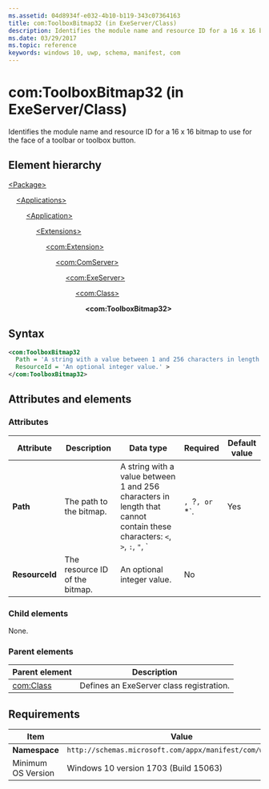 ```yaml
---
ms.assetid: 04d8934f-e032-4b10-b119-343c07364163
title: com:ToolboxBitmap32 (in ExeServer/Class)
description: Identifies the module name and resource ID for a 16 x 16 bitmap to use for the face of a toolbar or toolbox button (in ExeServer/Class).
ms.date: 03/29/2017
ms.topic: reference
keywords: windows 10, uwp, schema, manifest, com
---
```


# com:ToolboxBitmap32 (in ExeServer/Class)

Identifies the module name and resource ID for a 16 x 16 bitmap to use for the face of a toolbar or toolbox button.

## Element hierarchy

[\<Package\>](element-package.md)

&nbsp;&nbsp;&nbsp;&nbsp;[\<Applications\>](element-applications.md)

&nbsp;&nbsp;&nbsp;&nbsp; &nbsp;&nbsp;&nbsp;&nbsp;[\<Application\>](element-application.md)

&nbsp;&nbsp;&nbsp;&nbsp; &nbsp;&nbsp;&nbsp;&nbsp; &nbsp;&nbsp;&nbsp;&nbsp;[\<Extensions\>](element-1-extensions.md)

&nbsp;&nbsp;&nbsp;&nbsp; &nbsp;&nbsp;&nbsp;&nbsp; &nbsp;&nbsp;&nbsp;&nbsp; &nbsp;&nbsp;&nbsp;&nbsp;[\<com:Extension\>](element-com-extension.md)

&nbsp;&nbsp;&nbsp;&nbsp; &nbsp;&nbsp;&nbsp;&nbsp; &nbsp;&nbsp;&nbsp;&nbsp; &nbsp;&nbsp;&nbsp;&nbsp; &nbsp;&nbsp;&nbsp;&nbsp;[\<com:ComServer\>](element-com-comserver.md)

&nbsp;&nbsp;&nbsp;&nbsp; &nbsp;&nbsp;&nbsp;&nbsp; &nbsp;&nbsp;&nbsp;&nbsp; &nbsp;&nbsp;&nbsp;&nbsp; &nbsp;&nbsp;&nbsp;&nbsp; &nbsp;&nbsp;&nbsp;&nbsp;[\<com:ExeServer\>](element-com-exeserver.md)

&nbsp;&nbsp;&nbsp;&nbsp; &nbsp;&nbsp;&nbsp;&nbsp; &nbsp;&nbsp;&nbsp;&nbsp; &nbsp;&nbsp;&nbsp;&nbsp; &nbsp;&nbsp;&nbsp;&nbsp; &nbsp;&nbsp;&nbsp;&nbsp; &nbsp;&nbsp;&nbsp;&nbsp;[\<com:Class\>](element-com-exeserver-class.md)

&nbsp;&nbsp;&nbsp;&nbsp; &nbsp;&nbsp;&nbsp;&nbsp; &nbsp;&nbsp;&nbsp;&nbsp; &nbsp;&nbsp;&nbsp;&nbsp; &nbsp;&nbsp;&nbsp;&nbsp; &nbsp;&nbsp;&nbsp;&nbsp; &nbsp;&nbsp;&nbsp;&nbsp; &nbsp;&nbsp;&nbsp;&nbsp;**\<com:ToolboxBitmap32\>**

## Syntax

```xml
<com:ToolboxBitmap32
  Path = 'A string with a value between 1 and 256 characters in length that cannot contain these characters: <, >, :, ", |, ?, or *.'
  ResourceId = 'An optional integer value.' >
</com:ToolboxBitmap32>
```

## Attributes and elements

### Attributes

| Attribute | Description | Data type | Required | Default value |
|-|-|-|-|-|
| **Path** | The path to the bitmap. | A string with a value between 1 and 256 characters in length that cannot contain these characters: `<`, `>`, `:`, `"`, `|`, `?`, or `*`. | Yes |  |
| **ResourceId** | The resource ID of the bitmap. | An optional integer value. | No |  |

### Child elements

None.

### Parent elements

| Parent element | Description |
|-|-|
| [com:Class](element-com-exeserver-class.md) | Defines an ExeServer class registration. |

## Requirements

| Item | Value |
|--|--|
| **Namespace** | `http://schemas.microsoft.com/appx/manifest/com/windows10` |
| Minimum OS Version | Windows 10 version 1703 (Build 15063) |
